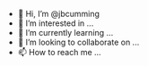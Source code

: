 - 👋 Hi, I’m @jbcumming
- 👀 I’m interested in ...
- 🌱 I’m currently learning ...
- 💞️ I’m looking to collaborate on ...
- 📫 How to reach me ...

<!---
jbcumming/jbcumming is a ✨ special ✨ repository because its `README.md` (this file) appears on your GitHub profile.
You can click the Preview link to take a look at your changes.
--->
